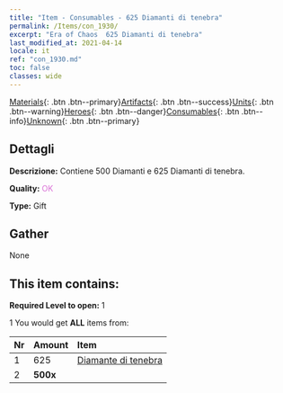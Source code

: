 ```yaml
---
title: "Item - Consumables - 625 Diamanti di tenebra"
permalink: /Items/con_1930/
excerpt: "Era of Chaos  625 Diamanti di tenebra"
last_modified_at: 2021-04-14
locale: it
ref: "con_1930.md"
toc: false
classes: wide
---
```

 [Materials](/it/Items/){: .btn .btn--primary}[Artifacts](/it/Items/Artifacts/){: .btn .btn--success}[Units](/it/Items/Units/){: .btn .btn--warning}[Heroes](/it/Items/Heroes/){: .btn .btn--danger}[Consumables](/it/Items/Consumables/){: .btn .btn--info}[Unknown](/it/Items/Unknown/){: .btn .btn--primary}

## Dettagli
 **Descrizione:** Contiene 500 Diamanti e 625 Diamanti di tenebra.

 **Quality:** <span style="color: #DA70D6">OK</span>

 **Type:** Gift

## Gather

  None

## This item contains:

 **Required Level to open:** 1

 1 You would get **ALL** items  from:

  | Nr | Amount |     Item    |
  |:---|:-------|:------------|
  | 1 | 625 | [Diamante di tenebra](/it/Items/con_554/) | 
  | 2 |  **500x** | <i class="fas fa-gem"/> |  | 
